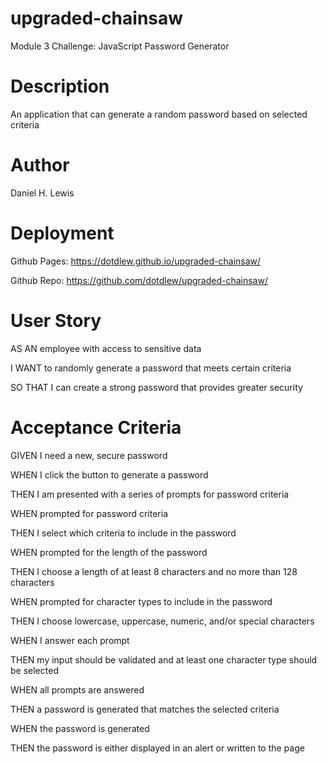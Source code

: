 # upgraded-chainsaw
Module 3 Challenge: JavaScript Password Generator

# Description
An application that can generate a random password based on selected criteria

# Author
Daniel H. Lewis

# Deployment
Github Pages: https://dotdlew.github.io/upgraded-chainsaw/

Github Repo: https://github.com/dotdlew/upgraded-chainsaw/

# User Story
AS AN employee with access to sensitive data

I WANT to randomly generate a password that meets certain criteria

SO THAT I can create a strong password that provides greater security

# Acceptance Criteria
GIVEN I need a new, secure password

WHEN I click the button to generate a password

THEN I am presented with a series of prompts for password criteria

WHEN prompted for password criteria

THEN I select which criteria to include in the password

WHEN prompted for the length of the password

THEN I choose a length of at least 8 characters and no more than 128 characters

WHEN prompted for character types to include in the password

THEN I choose lowercase, uppercase, numeric, and/or special characters

WHEN I answer each prompt

THEN my input should be validated and at least one character type should be selected

WHEN all prompts are answered

THEN a password is generated that matches the selected criteria

WHEN the password is generated

THEN the password is either displayed in an alert or written to the page
